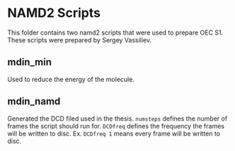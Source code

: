 # NAMD2 Scripts

This folder contains two namd2 scripts that were used to prepare OEC S1. These scripts were prepared by Sergey Vassiliev.

## mdin_min

Used to reduce the energy of the molecule.

## mdin_namd

Generated the DCD filed used in the thesis. `numsteps` defines the number of frames the script should run for. `DCDfreq` defines the frequency the frames will be written to disc. Ex. `DCDfreq 1` means every frame will be written to disc.